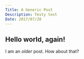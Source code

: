 ```yaml
---
Title: A Generic Post
Description: Testy test
Date: 2017/07/28
---
```


## Hello world, again!

I am an *older* post. How about that?
